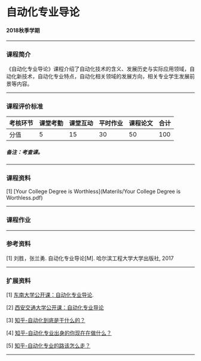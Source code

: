 # 自动化专业导论 

#### 2018秋季学期

---

### 课程简介

《自动化专业导论》课程介绍了自动化技术的含义、发展历史与实际应用领域，自动化新技术，自动化专业特点，自动化相关领域的发展方向，相关专业学生发展前景等内容。

---

### 课程评价标准

|考核环节 | 课堂考勤 | 课堂互动 | 平时作业 | 课程论文 |合计|
|---|---|---|---|---|---|
|分值| 5| 15|30|50|100|



##### 备注：考查课。 

---

### 课程资料

[1] [Your College Degree is Worthless](Materils/Your College Degree is Worthless.pdf)

---

### 课程作业

---

### 参考资料

[1] 刘胜，张兰勇. 自动化专业导论[M]. 哈尔滨工程大学大学出版社, 2017

---

### 扩展资料

[1] [东南大学公开课：自动化专业导论](http://open.163.com/special/cuvocw/zidonghuadaolun.html).

[2] [西安交通大学公开课：自动化专业导论](http://open.163.com/special/cuvocw/zidonghuazhuanye.html)

[3] [知乎-自动化到底是干什么的？](https://zhuanlan.zhihu.com/p/24199406)

[4] [知乎-自动化专业出身的你现在在做什么？](https://www.zhihu.com/question/40034082)

[5] [知乎-自动化专业的路该怎么走？](https://www.zhihu.com/question/67928448)


---
